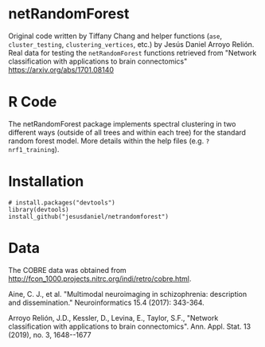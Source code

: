 # netRandomForest

Original code written by Tiffany Chang and helper functions (`ase`, `cluster_testing`, `clustering_vertices`, etc.) by Jesús Daniel Arroyo Relión. Real data for testing the `netRandomForest` functions retrieved from "Network classification with applications to brain connectomics" https://arxiv.org/abs/1701.08140


# R Code

The netRandomForest package implements spectral clustering in two different ways (outside of all trees and within each tree) for the standard random forest model. More details within the help files (e.g. `?nrf1_training`).


# Installation

```
# install.packages("devtools")
library(devtools)
install_github("jesusdaniel/netrandomforest")
```


# Data

The COBRE data was obtained from http://fcon_1000.projects.nitrc.org/indi/retro/cobre.html.

Aine, C. J., et al. "Multimodal neuroimaging in schizophrenia: description and dissemination." Neuroinformatics 15.4 (2017): 343-364.

Arroyo Relión, J.D., Kessler, D., Levina, E., Taylor, S.F., "Network classification with applications to brain connectomics". Ann. Appl. Stat. 13 (2019), no. 3, 1648--1677
